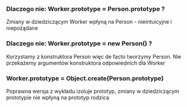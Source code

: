 ### Dlaczego nie: Worker.prototype = Person.prototype ?

Zmiany w dziedziczącym Worker wpłyną na Person - nieintuicyjne i niepożądane

### Dlaczego nie: Worker.prototype = new Person() ?

Korzystamy z konstruktora Person więc de facto tworzymy Person. Nie przekażemy argumentów konstruktora odpowiednich dla Worker

### Worker.prototype = Object.create(Person.prototype)

Poprawna wersja z wykładu izoluje prototyp, zmiany w dziedziczącym prototypie nie wpłyną na prototyp rodzica